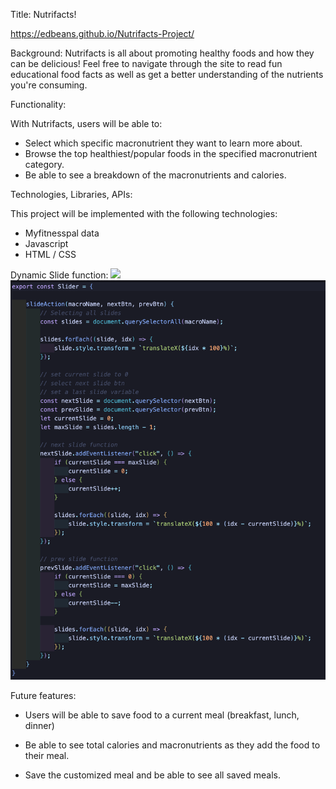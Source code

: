 Title: Nutrifacts! 

https://edbeans.github.io/Nutrifacts-Project/	

Background: 
Nutrifacts is all about promoting healthy foods and how they can be delicious! Feel free to navigate through the site to read fun educational food facts as well as get a better understanding of the nutrients you're consuming. 

Functionality: 

With Nutrifacts, users will be able to: 

- Select which specific macronutrient they want to learn more about. 
- Browse the top healthiest/popular foods in the specified macronutrient category. 
- Be able to see a breakdown of the macronutrients and calories. 

Technologies, Libraries, APIs: 

This project will be implemented with the following technologies: 

- Myfitnesspal data
- Javascript 
- HTML / CSS 

Dynamic Slide function:
![](/assets/slide_demo.gif)
![](/assets/slide.png)

Future features: 
- Users will be able to save food to a current meal (breakfast, lunch, dinner) 

- Be able to see total calories and macronutrients as they add the food to their meal.

- Save the customized meal and be able to see all saved meals. 